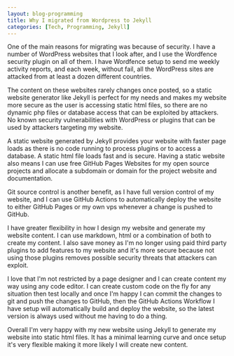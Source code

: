 ```yaml
---
layout: blog-programming
title: Why I migrated from Wordpress to Jekyll
categories: [Tech, Programming, Jekyll]
---
```

One of the main reasons for migrating was because of security. I have a number of WordPress websites that I look after, and I use the Wordfence security plugin on all of them. I have Wordfence setup to send me weekly activity reports, and each week, without fail, all the WordPress sites are attacked from at least a dozen different countries.

The content on these websites rarely changes once posted, so a static website generator like Jekyll is perfect for my needs and makes my website more secure as the user is accessing static html files, so there are no dynamic php files or database access that can be exploited by attackers. No known security vulnerabilities with WordPress or plugins that can be used by attackers targeting my website. 

A static website generated by Jekyll provides your website with faster page loads as there is no code running to process plugins or to access a database. A static html file loads fast and is secure. Having a static website also means I can use free GitHub Pages Websites for my open source projects and allocate a subdomain or domain for the project website and documentation.

Git source control is another benefit, as I have full version control of my website, and I can use GitHub Actions to automatically deploy the website to either GitHub Pages or my own vps whenever a change is pushed to GitHub.

I have greater flexibility in how I design my website and generate my website content. I can use markdown, html or a combination of both to create my content. I also save money as I'm no longer using paid third party plugins to add features to my website and it's more secure because not using those plugins removes possible security threats that attackers can exploit.

I love that I'm not restricted by a page designer and I can create content my way using any code editor. I can create custom code on the fly for any situation then test locally and once I'm happy I can commit the changes to git and push the changes to GitHub, then the GitHub Actions Workflow I have setup will automatically build and deploy the website, so the latest version is always used without me having to do a thing.

Overall I'm very happy with my new website using Jekyll to generate my website into static html files. It has a minimal learning curve and once setup it's very flexible making it more likely I will create new content.  